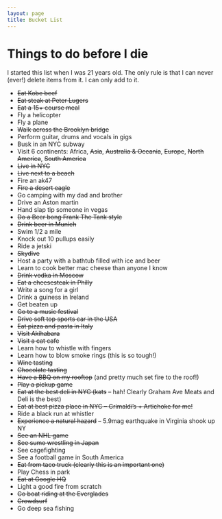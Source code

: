 ```yaml
---
layout: page
title: Bucket List
---
```


<h1>Things to do before I die</h1>

<p>I started this list when I was 21 years old. The only rule is that I can never (ever!) delete items from it. I can only add to it.</p>

<ul>
	<li><strike>Eat Kobe beef</strike></li>
	<li><strike>Eat steak at Peter Lugers</strike></li>
	<li><strike>Eat a 15+ course meal</strike></li>
	<li>Fly a helicopter</li>
	<li>Fly a plane</li>
	<li><strike>Walk across the Brooklyn bridge</strike></li>
	<li>Perform guitar, drums and vocals in gigs</li>
	<li>Busk in an NYC subway  </li>
	<li>Visit 6 continents: Africa, <strike>Asia</strike>, <strike>Australia & Oceania</strike>, <strike>Europe</strike>, <strike>North America</strike>, <strike>South America</strike>  </li>
	<li><strike>Live in NYC</strike></li>
	<li><strike>Live next to a beach</strike>
	<li>Fire an ak47</li>
	<li><strike>Fire a desert eagle</strike></li>
	<li>Go camping with my dad and brother</li>
	<li>Drive an Aston martin</li>
	<li>Hand slap tip someone in vegas</li>
	<li><strike>Do a Beer bong Frank The Tank style</strike></li>
	<li><strike>Drink beer in Munich</strike></li>
	<li>Swim 1/2 a mile</li>
	<li>Knock out 10 pullups easily</li>
	<li>Ride a jetski</li>
	<li><strike>Skydive</strike></li>
	<li>Host a party with a bathtub filled with ice and beer</li>
	<li>Learn to cook better mac cheese than anyone I know</li>
	<li><strike>Drink vodka in Moscow</strike></li>
	<li><strike>Eat a cheesesteak in Philly</strike></li>
	<li>Write a song for a girl</li>
	<li>Drink a guiness in Ireland</li>
	<li>Get beaten up</li>
	<li><strike>Go to a music festival</strike></li>
	<li><strike>Drive soft top sports car in the USA</strike></li>
	<li><strike>Eat pizza and pasta in Italy</strike></li>
	<li><strike>Visit Akihabara</strike></li>
	<li><strike>Visit a cat cafe</strike></li>
	<li>Learn how to whistle with fingers</li>
	<li>Learn how to blow smoke rings (this is so tough!)</li>
	<li><strike>Wine tasting</strike></li>
	<li><strike>Chocolate tasting</strike></li>
	<li><strike>Have a BBQ on my rooftop</strike> (and pretty much set fire to the roof!)</li>
	<li><strike>Play a pickup game</strike></li>
	<li><strike>Eat at the best deli in NYC (kats</strike> &#8211; hah! Clearly Graham Ave Meats and Deli is the best)</li>
	<li><strike>Eat at best pizza place in NYC &#8211; Grimaldi&#8217;s + Artichoke for me!</strike></li>
	<li>Ride a black run at whistler</li>
	<li><strike>Experience a natural hazard</strike> &#8211; 5.9mag earthquake in Virginia shook up NY</li>
	<li><strike>See an NHL game</strike></li>
	<li><strike>See sumo wrestling in Japan</strike></li>
	<li>See cagefighting</li>
	<li>See a football game in South America</li>
	<li><strike>Eat from taco truck (clearly this is an important one)</strike></li>
	<li>Play Chess in park</li>
	<li><strike>Eat at Google HQ</strike></li>
	<li>Light a good fire from scratch</li>
	<li><strike>Go boat riding at the Everglades</strike></li>
	<li><strike>Crowdsurf</strike></li>
	<li>Go deep sea fishing</li>
</ul>